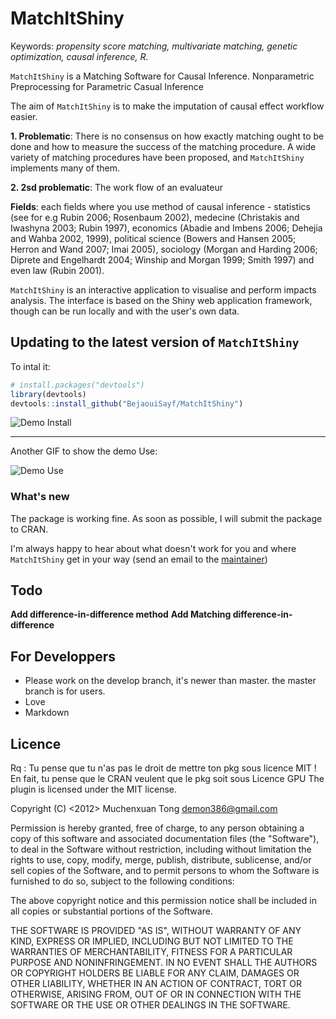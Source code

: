 # MatchItShiny

Keywords: *propensity score matching, multivariate matching, genetic optimization, causal inference, R.*

`MatchItShiny` is a Matching Software for Causal Inference.
Nonparametric Preprocessing for Parametric Casual Inference

The aim of `MatchItShiny` is to make the imputation of causal effect workflow easier. 

**1. Problematic**: There is no consensus on how exactly matching ought to be done and how to measure the success of the matching procedure. A wide variety of matching procedures have been proposed, and `MatchItShiny` implements many of them.


**2. 2sd problematic**: The work flow of an evaluateur 


**Fields**: each fields where you use method of causal inference - statistics (see for e.g Rubin 2006; Rosenbaum 2002), medecine (Christakis and Iwashyna 2003; Rubin 1997), economics  (Abadie and Imbens 2006; Dehejia and Wahba 2002, 1999), political science (Bowers and Hansen 2005; Herron and Wand 2007; Imai 2005), sociology (Morgan and Harding 2006; Diprete and Engelhardt 2004; Winship and Morgan 1999; Smith 1997) and even law (Rubin 2001).


`MatchItShiny` is an interactive application to visualise and perform impacts analysis. The interface is based on the Shiny web application framework, though can be run locally and with the user's own data.

## Updating to the latest version of `MatchItShiny`

To intal it:

```R
# install.packages("devtools")
library(devtools)
devtools::install_github("BejaouiSayf/MatchItShiny")
```
![Demo Install](https://github.com/BejaouiSayf/MatchItShiny/blob/master/Demo%20Install%20MatchItShiny.gif)  
<hr>
Another GIF to show the demo Use:   

![Demo Use](https://github.com/BejaouiSayf/MatchItShiny/blob/master/Demo%20Use%20MatchItShiny.gif)


### What's new

The package is working fine.
As soon as possible, I will submit the package to CRAN.

I'm always happy to hear about what doesn't work for you and where `MatchItShiny` get in your way (send an email to the [maintainer](bejaoui@gmail.com))



## Todo
**Add difference-in-difference method** 
**Add Matching difference-in-difference**

## For Developpers
- Please work on the develop branch, it's newer than master. the master branch is for users. 
- Love
- Markdown

## Licence
Rq : Tu pense que tu n'as pas le droit de mettre ton pkg sous licence MIT ! 
En fait, tu pense que le CRAN veulent que le pkg soit sous Licence GPU
The plugin is licensed under the MIT license.

Copyright (C) <2012> Muchenxuan Tong demon386@gmail.com

Permission is hereby granted, free of charge, to any person obtaining a copy of this software and associated documentation files (the "Software"), to deal in the Software without restriction, including without limitation the rights to use, copy, modify, merge, publish, distribute, sublicense, and/or sell copies of the Software, and to permit persons to whom the Software is furnished to do so, subject to the following conditions:

The above copyright notice and this permission notice shall be included in all copies or substantial portions of the Software.

THE SOFTWARE IS PROVIDED "AS IS", WITHOUT WARRANTY OF ANY KIND, EXPRESS OR IMPLIED, INCLUDING BUT NOT LIMITED TO THE WARRANTIES OF MERCHANTABILITY, FITNESS FOR A PARTICULAR PURPOSE AND NONINFRINGEMENT. IN NO EVENT SHALL THE AUTHORS OR COPYRIGHT HOLDERS BE LIABLE FOR ANY CLAIM, DAMAGES OR OTHER LIABILITY, WHETHER IN AN ACTION OF CONTRACT, TORT OR OTHERWISE, ARISING FROM, OUT OF OR IN CONNECTION WITH THE SOFTWARE OR THE USE OR OTHER DEALINGS IN THE SOFTWARE.





